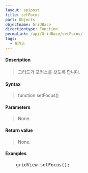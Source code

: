 ```yaml
---
layout: apipost
title: setFocus
part: Objects
objectname: GridBase
directiontype: Function
permalink: /api/GridBase/setFocus/
tags:
  - 포커스
---
```



#### Description

> 그리드가 포커스를 갖도록 합니다.   


#### Syntax

> function setFocus()

#### Parameters

> None.

#### Return value

> None.

#### Examples 

<pre class="prettyprint">
    gridView.setFocus();
</pre>




